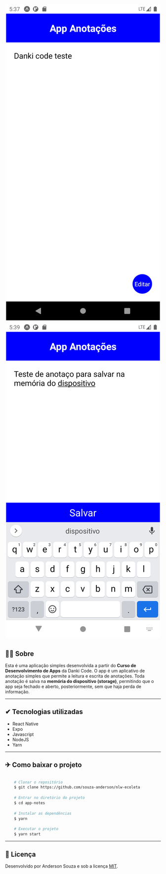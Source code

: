 <h1 align="center">
    <img src="assets/screens/Screenshot_1599327426.png">
    <img src="assets/screens/Screenshot_1599327550.png">
</h1>

## 🐱‍💻 Sobre

Esta é uma aplicação simples desenvolvida a partir do **Curso de Desenvolvimento de Apps** da Danki Code. O app é um aplicativo de anotação simples que permite a leitura e escrita de anotações. Toda anotação é salva na **memória do dispositivo (storage)**, permitindo que o app seja fechado e aberto, posteriormente, sem que haja perda de informação.

---

## ✔ Tecnologias utilizadas

- React Native
- Expo
- Javascript
- NodeJS
- Yarn

---

## ✈ Como baixar o projeto

```bash

    # Clonar o repositório
    $ git clone https://github.com/souza-anderson/nlw-ecoleta

    # Entrar no diretório do projeto
    $ cd app-notes

    # Instalar as dependências
    $ yarn

    # Executar o projeto
    $ yarn start

```
---
## :page_facing_up: Licença
Desenvolvido por Anderson Souza e sob a licença [MIT](/LICENSE).
